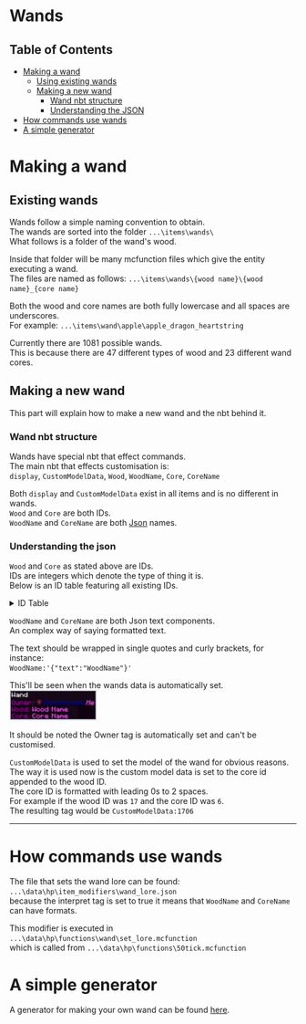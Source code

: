 # Wands

## Table of Contents
- [Making a wand](#making-a-wand)
  - [Using existing wands](#existing-wands)
  - [Making a new wand](#making-a-new-wand)
      - [Wand nbt structure](#wand-nbt-structure)
      - [Understanding the JSON](#understanding-the-json)
- [How commands use wands](#how-commands-use-wands)
- [A simple generator](#a-simple-generator)


# Making a wand

## Existing wands
Wands follow a simple naming convention to obtain.  
The wands are sorted into the folder `...\items\wands\`  
What follows is a folder of the wand's wood.  

Inside that folder will be many mcfunction files which give the entity executing a wand.  
The files are named as follows:
`...\items\wands\{wood name}\{wood name}_{core name}`  

Both the wood and core names are both fully lowercase and all spaces are underscores.  
For example:
`...\items\wand\apple\apple_dragon_heartstring`

Currently there are 1081 possible wands.  
This is because there are 47 different types of wood and 23 different wand cores.  

## Making a new wand
This part will explain how to make a new wand and the nbt behind it.

### Wand nbt structure
Wands have special nbt that effect commands.  
The main nbt that effects customisation is:  
`display`, `CustomModelData`, `Wood`, `WoodName`, `Core`, `CoreName`  

Both `display` and `CustomModelData` exist in all items and is no different in wands.  
`Wood` and `Core` are both IDs.  
`WoodName` and `CoreName` are both [Json](#understanding-the-json) names.

### Understanding the json
`Wood` and `Core` as stated above are IDs.  
IDs are integers which denote the type of thing it is.  
Below is an ID table featuring all existing IDs.

<details><summary>ID Table</summary><p>

| ID | Wood         | Cores                     |
| -- | ------------ | ------------------------- |
| 1  | Acacia       | African mermaid hair      |
| 2  | Alder        | Basilisk horn             |
| 3  | Apple        | Coral                     |
| 4  | Ash          | Curupira hair             |
| 5  | Aspen        | Dittany                   |
| 6  | Beech        | Dragon heartstring        |
| 7  | Birch        | Horned Serpent horn       |
| 8  | Blackthorn   | Jackalope antler          |
| 9  | Black Walnut | Kelpie hair               |
| 10 | Cedar        | Kneazle whisker           |
| 11 | Cherry       | Phoenix feather           |
| 12 | Chestnut     | Rougarou hair             |
| 13 | Cypress      | Snallygaster heartstring  |
| 14 | Dogwood      | Thestral tail hair        |
| 15 | Ebony        | Thunderbird tail feather  |
| 16 | Elder        | Troll whisker             |
| 17 | Elm          | Twin Wand Cores           |
| 18 | English oak  | Unicorn hair              |
| 19 | Fir          | Veela hair                |
| 20 | Hawthorn     | Wampus cat hair           |
| 21 | Hazel        | White River Monster spine |
| 22 | Holly        |                           |
| 23 | Hornbeam     |                           |
| 24 | Ivy          |                           |
| 25 | Larch        |                           |
| 26 | Laurel       |                           |
| 27 | Mahogany     |                           |
| 28 | Maple        |                           |
| 29 | Pear         |                           |
| 30 | Pine         |                           |
| 31 | Poplar       |                           |
| 32 | Prickly ash  |                           |
| 33 | Red oak      |                           |
| 34 | Redwood      |                           |
| 35 | Reed         |                           |
| 36 | Rosewood     |                           |
| 37 | Rowan        |                           |
| 38 | Silver lime  |                           |
| 39 | Spruce       |                           |
| 40 | Sugar Maple  |                           |
| 41 | Swamp mayhaw |                           |
| 42 | Sycamore     |                           |
| 43 | Tamarack     |                           |
| 44 | Vine         |                           |
| 45 | Walnut       |                           |
| 46 | Willow       |                           |
| 47 | Yew          |                           |

</p></details>

`WoodName` and `CoreName` are both Json text components.  
An complex way of saying formatted text.  

The text should be wrapped in single quotes and curly brackets, for instance:  
`WoodName:'{"text":"WoodName"}'`

This'll be seen when the wands data is automatically set.  
<img title="Wand Wood Naming" src="./assets/wand_wood_name_example.png" alt="WandName" width="153" height="53" />

It should be noted the Owner tag is automatically set and can't be customised.

`CustomModelData` is used to set the model of the wand for obvious reasons.  
The way it is used now is the custom model data is set to the core id appended to the wood ID.  
The core ID is formatted with leading 0s to 2 spaces.  
For example if the wood ID was `17` and the core ID was `6`.  
The resulting tag would be `CustomModelData:1706`

---

# How commands use wands

The file that sets the wand lore can be found:  
`...\data\hp\item_modifiers\wand_lore.json`  
because the interpret tag is set to true it means that `WoodName` and `CoreName` can have formats.

This modifier is executed in `...\data\hp\functions\wand\set_lore.mcfunction`  
which is called from `...\data\hp\functions\50tick.mcfunction`  

# A simple generator
A generator for making your own wand can be found [here](https://lemonhandgrenade.github.io/repos/hp-datapack/generator.html).